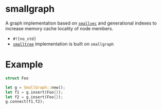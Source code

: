 # smallgraph

A graph implementation based on [`smallvec`](https://github.com/servo/rust-smallvec) and generational indexes to increase memory cache locality of node members.

* `#![no_std]`
* [`smalltree`](https://github.com/richardanaya/smalltree) implementation is built on `smallgraph`


# Example

```rust
struct Foo

let g = SmallGraph::new();
let f1 = g.insert(Foo{});
let f2 = g.insert(Foo{});
g.connect(f1,f2);
```
